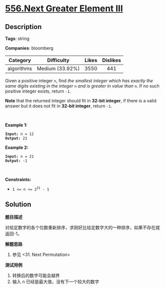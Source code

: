 # [556.Next Greater Element III](https://leetcode.com/problems/next-greater-element-iii/description/)

## Description

**Tags**: string

**Companies**: bloomberg

|  Category  |   Difficulty    | Likes | Dislikes |
| :--------: | :-------------: | :---: | :------: |
| algorithms | Medium (33.92%) | 3550  |   441    |

<p>Given a positive integer <code>n</code>, find <em>the smallest integer which has exactly the same digits existing in the integer</em> <code>n</code> <em>and is greater in value than</em> <code>n</code>. If no such positive integer exists, return <code>-1</code>.</p>
<p><strong>Note</strong> that the returned integer should fit in <strong>32-bit integer</strong>, if there is a valid answer but it does not fit in <strong>32-bit integer</strong>, return <code>-1</code>.</p>
<p>&nbsp;</p>
<p><strong class="example">Example 1:</strong></p>
<pre><code><strong>Input:</strong> n = 12
<strong>Output:</strong> 21</code></pre><p><strong class="example">Example 2:</strong></p>
<pre><code><strong>Input:</strong> n = 21
<strong>Output:</strong> -1</code></pre>
<p>&nbsp;</p>
<p><strong>Constraints:</strong></p>
<ul>
  <li><code>1 &lt;= n &lt;= 2<sup>31</sup> - 1</code></li>
</ul>

## Solution

**题目描述**

对给定数字的各个位数重新排序，求刚好比给定数字大的一种排序，如果不存在就返回-1。

**解题思路**

1. 参见 <31. Next Permutation>

**测试用例**

1. 转换后的数字可能会越界
2. 输入 n 已经是最大值，没有下一个较大的数字

